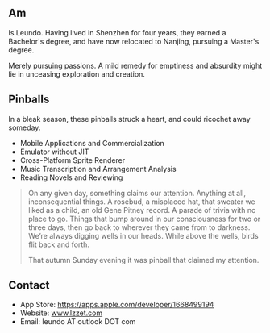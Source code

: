 ## Am

Is Leundo. Having lived in Shenzhen for four years, they earned a Bachelor's degree, and have now relocated to Nanjing, pursuing a Master's degree.

Merely pursuing passions. A mild remedy for emptiness and absurdity might lie in unceasing exploration and creation.

## Pinballs

In a bleak season, these pinballs struck a heart, and could ricochet away someday.

- Mobile Applications and Commercialization
- Emulator without JIT
- Cross-Platform Sprite Renderer
- Music Transcription and Arrangement Analysis
- Reading Novels and Reviewing

> On any given day, something claims our attention. Anything at all, inconsequential things. A rosebud, a misplaced hat, that sweater we liked as a child, an old Gene Pitney record. A parade of trivia with no place to go. Things that bump around in our consciousness for two or three days, then go back to wherever they came from to darkness. We’re always digging wells in our heads. While above the wells, birds flit back and forth.
>
> That autumn Sunday evening it was pinball that claimed my attention. 

## Contact

- App Store: https://apps.apple.com/developer/1668499194
- Website: www.lzzet.com
- Email: leundo AT outlook DOT com

